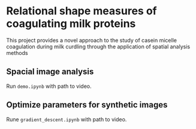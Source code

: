 # Relational shape measures of coagulating milk proteins
This project provides a novel approach to the study of casein micelle coagulation
during milk curdling through the application of spatial analysis methods


## Spacial image analysis
Run `demo.ipynb` with path to video.

## Optimize parameters for synthetic images
Rune `gradient_descent.ipynb` with path to video.